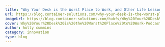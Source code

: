 ```yaml
---
title: "Why Your Desk is the Worst Place to Work, and Other Life Lessons from a Lazy Developer"
url: https://blog.container-solutions.com/why-your-desk-is-the-worst-place-to-work-and-other-life-lessons-from-a-lazy-developer
imageUrl: https://blog.container-solutions.com/hubfs/Why%20Your%20Desk%20is%20the%20Worst%20Place%20to%20Work-Podcast%20Hero.png
cover: Why%20Your%20Desk%20is%20the%20Worst%20Place%20to%20Work-Podcast%20Hero.png
author: holly cummins
category: innovation
type: blog
---
```


